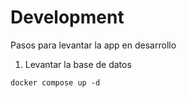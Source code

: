 # Development
Pasos para levantar la app en desarrollo

1. Levantar la base de datos
```
docker compose up -d
```

